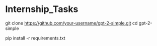# Internship_Tasks

git clone https://github.com/your-username/gpt-2-simple.git
cd gpt-2-simple

pip install -r requirements.txt

